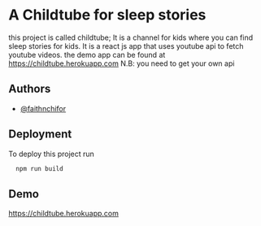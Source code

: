 
# A Childtube for sleep stories

this project is called childtube; It is a channel for kids where you can find sleep stories for kids. 
It is a react js app that uses youtube api to fetch youtube videos. the demo app can be found at https://childtube.herokuapp.com
N.B: you need to get your own api 


## Authors

- [@faithnchifor](https://www.github.com/faith-nchifor)


## Deployment

To deploy this project run

```bash
  npm run build
```


## Demo

https://childtube.herokuapp.com

